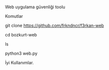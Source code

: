 Web uygulama güvenliği toolu

Komutlar

git clone https://github.com/frkndncr/f3rkan-web

cd bozkurt-web

ls

python3 web.py

İyi Kullanımlar.
